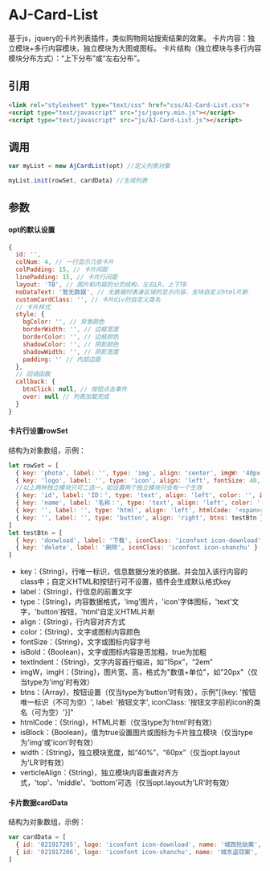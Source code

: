 # AJ-Card-List

基于js，jquery的卡片列表插件，类似购物网站搜索结果的效果。
卡片内容：独立模块+多行内容模块，独立模块为大图或图标。
卡片结构（独立模块与多行内容模块分布方式）：“上下分布”或“左右分布”。

## 引用
```html
<link rel="stylesheet" type="text/css" href="css/AJ-Card-List.css">
<script type="text/javascript" src="js/jquery.min.js"></script>
<script type="text/javascript" src="js/AJ-Card-List.js"></script>
```

## 调用

```JavaScript
var myList = new AjCardList(opt) //定义列表对象
```
```JavaScript
myList.init(rowSet, cardData) //生成列表
```

## 参数

#### opt的默认设置

```JavaScript
{
  id: '',
  colNum: 4, // 一行显示几张卡片
  colPadding: 15, // 卡片间距
  linePadding: 15, // 卡片行间距
  layout: 'TB', // 图片和内容的分页结构，左右LR，上下TB
  noDataText: '暂无数据', // 无数据时表身区域的显示内容，支持自定义html片断
  customCardClass: '', // 卡片div的自定义类名
  // 卡片样式
  style: { 
    bgColor: '', // 背景颜色
    borderWidth: '', // 边框宽度
    borderColor: '', // 边框颜色
    shadowColor: '', // 阴影颜色
    shadowWidth: '', // 阴影宽度
    padding: '' // 内部边距
  },
  // 回调函数
  callback: {
    btnClick: null, // 按钮点击事件
    over: null // 列表加载完成
  }
}
```

#### 卡片行设置rowSet

结构为对象数组，示例：
```JavaScript
let rowSet = [
  { key: 'photo', label: '', type: 'img', align: 'center', imgW: '40px', imgH: '80px', isBlock: true, width: '40%', verticleAlign: 'middle' },
  { key: 'logo', label: '', type: 'icon', align: 'left', fontSize: 40, isBlock: true, width: '50px', verticleAlign: 'top', color: 'red' },
  //以上两种独立模块只可二选一，如设置两个独立模块只会有一个生效
  { key: 'id', label: 'ID：', type: 'text', align: 'left', color: '', isBold: true, textIndent: 0, fontSize: 14 },
  { key: 'name', label: '名称：', type: 'text', align: 'left', color: '', isBold: true, textIndent: 0, fontSize: 12 },
  { key: '', label: '', type: 'html', align: 'left', htmlCode: '<span>自定义HTML片断</span>' },
  { key: '', label: '', type: 'button', align: 'right', btns: testBtn }
]
let testBtn = [
  { key: 'donwload', label: '下载', iconClass: 'iconfont icon-download' },
  { key: 'delete', label: '删除', iconClass: 'iconfont icon-shanchu' }
]
```
- key：{String}，行唯一标识，信息数据分发的依据，并会加入该行内容的class中；自定义HTML和按钮行可不设置，插件会生成默认格式key
- label：{String}，行信息的前置文字
- type：{String}，内容数据格式，'img'图片，'icon'字体图标，'text'文字，'button'按钮，'html'自定义HTML片断
- align：{String}，行内容对齐方式
- color：{String}，文字或图标内容颜色
- fontSize：{String}，文字或图标内容字号
- isBold：{Boolean}，文字或图标内容是否加粗，true为加粗
- textIndent：{String}，文字内容首行缩进，如“15px”，“2em”
- imgW，imgH：{String}，图片宽、高，格式为"数值+单位"，如"20px"（仅当type为'img'时有效）
- btns：{Array}，按钮设置（仅当type为'button'时有效），示例"[{key: '按钮唯一标识（不可为空）', label: '按钮文字', iconClass: '按钮文字前的icon的类名（可为空）'}]"
- htmlCode：{String}，HTML片断（仅当type为'html'时有效）
- isBlock：{Boolean}，值为true设置图片或图标为卡片独立模块（仅当type为'img'或'icon'时有效）
- width：{String}，独立模块宽度，如“40%”，“60px”（仅当opt.layout为'LR'时有效）
- verticleAlign：{String}，独立模块内容垂直对齐方式，'top'、'middle'、'bottom'可选（仅当opt.layout为'LR'时有效）

#### 卡片数据cardData

结构为对象数组，示例：
```JavaScript
var cardData = [
  { id: '021917205', logo: 'iconfont icon-download', name: '城西抢劫案', photo: 'https://pic.xiami.net/images/artistlogo/60/13751627012360.jpg?x-oss-process=image/resize,s_370,m_fill/quality,q_80' },
  { id: '021917206', logo: 'iconfont icon-shanchu', name: '城东盗窃案', photo: 'https://pic.xiami.net/images/artistpic/24/23424/1247039605_405E.jpg?x-oss-process=image/resize,s_370,m_fill/quality,q_80' }
]
```
